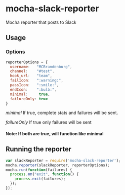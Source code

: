 # mocha-slack-reporter
Mocha reporter that posts to Slack
## Usage
### Options
```js
reporterOptions = {
  username:   "MCBrandenburg",
  channel:    "#test",
  hook_url:   "team",
  failIcon:   ":warning:",
  passIcon:   ":smile:",
  endIcon:    ":bulb:",
  minimal:     true,
  failureOnly: true
}
```
*minimal* If true, complete stats and failures will be sent.

*failureOnly*  If true only failures will be sent

#### Note: If both are true, will function like minimal

## Running the reporter
```js
var slackReporter = require('mocha-slack-reporter');
mocha.reporter(slackReporter, reporterOptions);
mocha.run(function(failures) {
  process.on("exit", function() {
    process.exit(failures);
  });
});
```
